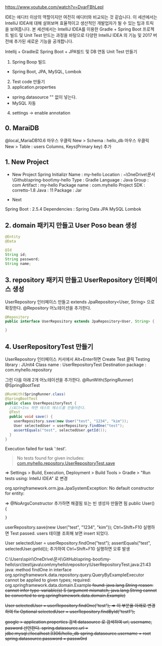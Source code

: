 https://www.youtube.com/watch?v=DvarFBhLepI

IDE는 에디터 이상의 역할이지만 여전히 에디터와 비교되는 것 같습니다. 
이 세션에서는 IntelliJ IDEA에 대해 살펴보며 효율적이고 생산적인 개발업자가 될 수 있는 팁과 트릭을 보여줍니다. 
본 세션에서는 IntelliJ IDEA를 이용한 Gradle + Spring Boot 프로젝트 빌드 및 Unit Test 만드는 과정을 바탕으로 
다양한 IntelliJ IDEA 의 기능 및 2017 버전에 추가된 새로운 기능을 공개합니다.

Intellij + Gradle로 Spring Boot + JPA빌드 및 DB 연동
Unit Test 만들기

1. Spring Boop 빌드
- Spring Boot, JPA, MySQL, Lombok
2. Test code 만들기
3. application.properties
- spring.datasource "" 없이 넣는다.
- MySQL 자동
4. settings -> enable annotation


## 0. MaraiDB

@local_MariaDB10.6
  마우스 우클릭 New > Schema : hello_db
  마우스 우클릭 New > Table : users
  Columns, Keys(Primary key) 추가

## 1. New Project

- New Project
Spring Initializr
Name : my-hello
Location : ~\OneDrive\문서\Github\spring-boot\my-hello
Type : Gradle
Language : Java
Group : com
Artifact : my-hello
Package name : com.myhello
Project SDK : corretto-1.8
Java : 11
Package : Jar

- Next

Spring Boot : 2.5.4
Dependencies :
Spring Data JPA
MySQL
Lombok

## 2. domain 패키지 만들고 User Poso bean 생성

```java
@Entity
@Data

@Id
String id;
String password;
String name;
```

## 3. repository 패키지 만들고 UserRepository 인터페이스 생성

UserRepository 인터페이스 만들고 extends JpaRepository<User, String> 으로 확장한다.
@Repository 어노테이션을 추가한다.

```java
@Repository
public interface UserRepository extends JpaRepository<User, String> {

}
```

## 4. UserRepositoryTest 만들기

UserRepository 인터페이스 커서에서 Alt+Enter하면 Create Test 클릭
Testing library : JUnit4
Class name : UserRepositoryTest
Destination package : com.myhello.repository 

그런 다음 아래 2개 어노테이션을 추가한다.
@RunWith(SpringRunner)
@SpringBootTest

```java
@RunWith(SpringRunner.class)
@SpringBootTest
public class UserRepositoryTest {
  //Alt+Ins 하면 테스트 메소드를 만들어준다.
  @Test
  public void save() {
    userRepository.save(new User("test", "1234", "kim"));
    User selectedUser = userRepository.findOne("test");
    assertEquals("test", selectedUser.getId());
  }
}
```

Execution failed for task ':test'.
> No tests found for given includes: [com.myhello.repository.UserRepositoryTest.save](filter.includeTestsMatching)

=> Settings > Build, Execution, Deployment > Build Tools > Gradle > "Run tests using: IntellJ IDEA"
로 변경


org.springframework.orm.jpa.JpaSystemException: No default constructor for entity:

=> @NoArgsConstructor 추가하면 해결됨
   또는 빈 생성자 만들면 됨
    public User() {

    }

userRepository.save(new User("test", "1234", "kim"));
Ctrl+Shift+F10 실행하면 Test passed. users 테이블 조회해 보면 insert 되었다.


User selectedUser = userRepository.findOne("test");
assertEquals("test", selectedUser.getId());
추가하여 Ctrl+Shift+F10 실행하면 오류 발생

C:\Users\spiri\OneDrive\문서\GitHub\spring-boot\my-hello\src\test\java\com\myhello\repository\UserRepositoryTest.java:21:43
java: method findOne in interface org.springframework.data.repository.query.QueryByExampleExecutor<T> cannot be applied to given types;
required: org.springframework.data.domain.Example<S>
found: java.lang.String
reason: cannot infer type-variable(s) S
(argument mismatch; java.lang.String cannot be converted to org.springframework.data.domain.Example<S>)


User selectedUser = userRepository.findOne("test");
=> 이 부분을 아래로 변경하여 fix
Optional<User> selectedUser = userRepository.findById("test1");


google > application.properties 검색
datasource 로 검색하여 url, username, pasword 선언한다.
spring.datasource.url = jdbc:mysql://localhost:3306/hello_db
spring.datasource.username = root
spring.datasource.password = passw0rd


